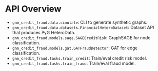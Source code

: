 # API Overview

- `gnn_credit_fraud.data.simulate`: CLI to generate synthetic graphs.
- `gnn_credit_fraud.data.datasets.FinancialHeteroDataset`: Dataset API that produces PyG HeteroData.
- `gnn_credit_fraud.models.sage.SAGECreditRisk`: GraphSAGE for node classification.
- `gnn_credit_fraud.models.gat.GATFraudDetector`: GAT for edge classification.
- `gnn_credit_fraud.tasks.train_credit`: Train/eval credit risk model.
- `gnn_credit_fraud.tasks.train_fraud`: Train/eval fraud model.
